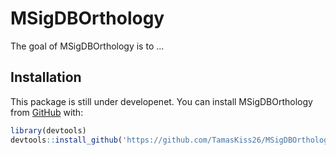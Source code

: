 
# MSigDBOrthology


The goal of MSigDBOrthology is to ...

## Installation

This package is still under developenet. You can install MSigDBOrthology from [GitHub](https://github.com/TamasKiss26/MSigDBOrthology) with:

``` r
library(devtools)
devtools::install_github('https://github.com/TamasKiss26/MSigDBOrthology')
```
